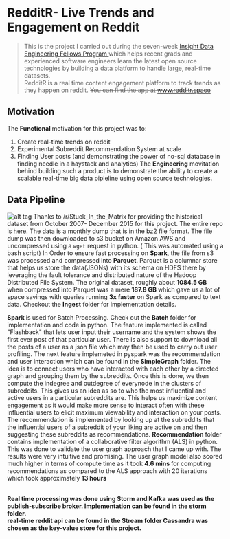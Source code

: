 # RedditR- Live Trends and Engagement on Reddit
> This is the project I carried out during the seven-week <a href="http://insightdataengineering.com/">Insight Data Engineering Fellows Program </a>
which helps recent grads and experienced software engineers learn the latest open source technologies 
by building a data platform to handle large, real-time datasets. <br/>
RedditR is a real time content engagement platform to track trends as they happen on reddit.
~~You can find the app at <a href="http://www.redditr.space"> www.redditr.space</a>~~

## Motivation
The <b>Functional </b>motivation for this project was to:
1. Create real-time trends on reddit
2. Experimental Subreddit Recommendation System at scale
3. Finding User posts (and demonstrating the power of no-sql database in finding needle in a haystack and analytics)
The <b>Engineering</b> movitation behind building such a product is to demonstrate the ability to create a scalable real-time big data
pipleline using open source technologies. 

## Data Pipeline
![alt tag](https://raw.githubusercontent.com/aravindk1992/RedditR--Insight-Data-Engineering-Project/master/insightpipeline.png)
Thanks to /r/Stuck_In_the_Matrix for providing the historical dataset from October 2007- December 2015 for this project.  The entire repo is <a href="http://couch.whatbox.ca:36975/reddit/submissions/monthly/"> here</a>. The data is a monthly dump that is in the bz2 file format. The file dump was then downloaded to s3 bucket on Amazon AWS and uncompressed using a `wget` request in python. ( This was automated using a bash script) 
In Order to ensure fast processing on <b>Spark</b>, the file from s3 was processed and compressed into <b>Parquet</b>. Parquet is a columnar store that helps us store the data(JSONs) with its schema on HDFS there by leveraging the fault tolerance and distributed nature of the Hadoop Distributed File System. The original dataset, roughly about <b>1084.5 GB </b> when compressed into Parquet was a mere <b>187.8 GB </b> which gave us a lot of space savings with queries running <b>3x faster</b> on Spark as compared to text data.  Checkout the <b> Ingest</b> folder for implementation details. 

<b> Spark </b> is used for Batch Processing. Check out the <b> Batch </b> folder for implementation and code in python. The feature implemented is called "Flashback" that lets user input their username and the system shows the first ever post of that particular user. There is also support to download all the posts of a user as a json file which may then be used to carry out user profiling. 
The next feature implemeted in pyspark was the recommendation and user interaction which can be found in the <b>SimpleGraph</b> folder. The idea is to connect users who have interacted with each other by a directed graph and grouping them by the subreddits. Once this is done, we then compute the indegree and outdegree of everynode in the clusters of subreddits. This gives us an idea as so to who the most influential and active users in a particular subreddits are. This helps us maximize content engagement as it would make more sense to interact often with these influential users to elicit maximum viewability and interaction on your posts. The recommendation is implemented by looking up at the subreddits that the influential users of a subreddit of your liking are active on and then suggesting these subreddits as recommendations. 
<b> Recommendation </b> folder contains implementation of a collaborative filter algorithm (ALS) in python. This was done to validate the user graph approach that I came up with. The results were very intuitive and promising. The user graph model also scored much higher in terms of compute time as it took <b> 4.6 mins </b> for computing recommendations as compared to the ALS approach with 20 iterations which took approximately <b> 13 hours </p>
<br/>
Real time processing was done using Storm and Kafka was used as the publish-subscribe broker. Implementation can be found in the <b> storm</b> folder. 
<br/> real-time reddit api can be found in the <b> Stream</b> folder
<b> Cassandra </b> was chosen as the key-value store for this project.


